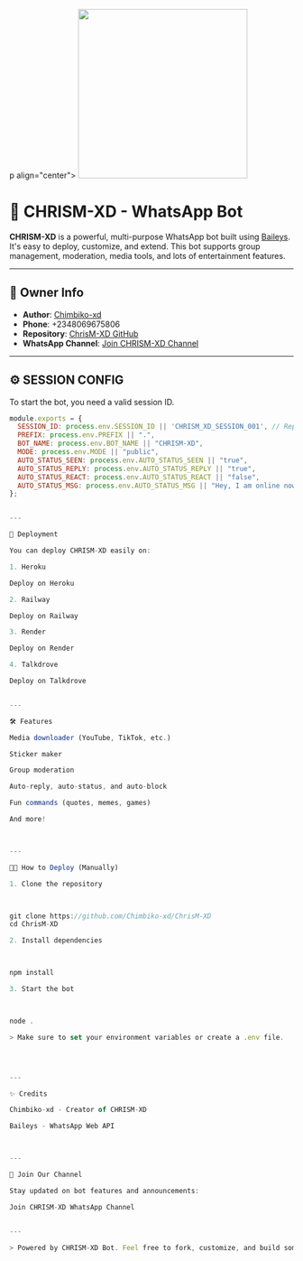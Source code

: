

p align="center">
  <img src="https://i.imgur.com/1DkLGVk.jpeg" width="300" height="300"/>
</p>

# 🤖 CHRISM-XD - WhatsApp Bot

**CHRISM-XD** is a powerful, multi-purpose WhatsApp bot built using [Baileys](https://github.com/adiwajshing/Baileys). It's easy to deploy, customize, and extend. This bot supports group management, moderation, media tools, and lots of entertainment features.

---

## 👤 Owner Info

- **Author**: [Chimbiko-xd](https://github.com/Chimbiko-xd)
- **Phone**: +2348069675806
- **Repository**: [ChrisM-XD GitHub](https://github.com/Chimbiko-xd/ChrisM-XD)
- **WhatsApp Channel**: [Join CHRISM-XD Channel](https://whatsapp.com/channel/0029VbAWP72CsU9OoOqVhb2g)

---

## ⚙️ SESSION CONFIG

To start the bot, you need a valid session ID.

```js
module.exports = {
  SESSION_ID: process.env.SESSION_ID || 'CHRISM_XD_SESSION_001', // Replace with your real session ID
  PREFIX: process.env.PREFIX || ".",
  BOT_NAME: process.env.BOT_NAME || "CHRISM-XD",
  MODE: process.env.MODE || "public",
  AUTO_STATUS_SEEN: process.env.AUTO_STATUS_SEEN || "true",
  AUTO_STATUS_REPLY: process.env.AUTO_STATUS_REPLY || "true",
  AUTO_STATUS_REACT: process.env.AUTO_STATUS_REACT || "false",
  AUTO_STATUS_MSG: process.env.AUTO_STATUS_MSG || "Hey, I am online now!",
};


---

🚀 Deployment

You can deploy CHRISM-XD easily on:

1. Heroku

Deploy on Heroku

2. Railway

Deploy on Railway

3. Render

Deploy on Render

4. Talkdrove

Deploy on Talkdrove


---

🛠 Features

Media downloader (YouTube, TikTok, etc.)

Sticker maker

Group moderation

Auto-reply, auto-status, and auto-block

Fun commands (quotes, memes, games)

And more!



---

🧑‍💻 How to Deploy (Manually)

1. Clone the repository



git clone https://github.com/Chimbiko-xd/ChrisM-XD
cd ChrisM-XD

2. Install dependencies



npm install

3. Start the bot



node .

> Make sure to set your environment variables or create a .env file.




---

✨ Credits

Chimbiko-xd - Creator of CHRISM-XD

Baileys - WhatsApp Web API



---

📢 Join Our Channel

Stay updated on bot features and announcements:

Join CHRISM-XD WhatsApp Channel


---

> Powered by CHRISM-XD Bot. Feel free to fork, customize, and build something amazing!

